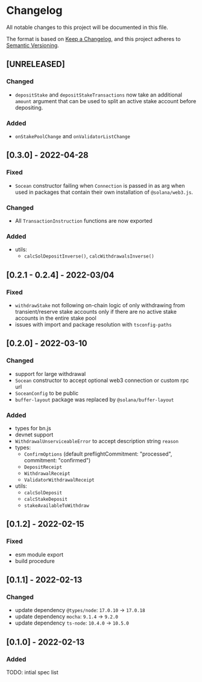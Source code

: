 # Changelog
All notable changes to this project will be documented in this file.

The format is based on [Keep a Changelog](https://keepachangelog.com/en/1.0.0/),
and this project adheres to [Semantic Versioning](https://semver.org/spec/v2.0.0.html).

## [UNRELEASED]

### Changed
- `depositStake` and `depositStakeTransactions` now take an additional `amount` argument that can be used to split an active stake account before depositing. 

### Added
- `onStakePoolChange` and `onValidatorListChange`

## [0.3.0] - 2022-04-28

### Fixed
- `Socean` constructor failing when `Connection` is passed in as arg when used in packages that contain their own installation of `@solana/web3.js`.

### Changed
- All `TransactionInstruction` functions are now exported

### Added
- utils:
  - `calcSolDepositInverse()`, `calcWithdrawalsInverse()`

## [0.2.1 - 0.2.4] - 2022-03/04

### Fixed
- `withdrawStake` not following on-chain logic of only withdrawing from transient/reserve stake accounts only if there are no active stake accounts in the entire stake pool
- issues with import and package resolution with `tsconfig-paths`

## [0.2.0] - 2022-03-10
### Changed
 - support for large withdrawal
 - `Socean` constructor to accept optional web3 connection or custom rpc url
 - `SoceanConfig` to be public
 - `buffer-layout` package was replaced by `@solana/buffer-layout`

### Added
 - types for bn.js
 - devnet support
 - `WithdrawalUnserviceableError` to accept description string `reason`
 - types:
   - `ConfirmOptions` (default preflightCommitment: "processed", commitment: "confirmed")
   - `DepositReceipt`
   - `WithdrawalReceipt`
   - `ValidatorWithdrawalReceipt`
 - utils:
   - `calcSolDeposit`
   - `calcStakeDeposit`
   - `stakeAvailableToWithdraw`



## [0.1.2] - 2022-02-15
### Fixed
 - esm module export
 - build procedure


## [0.1.1] - 2022-02-13
### Changed
 - update dependency `@types/node`: `17.0.10` -> `17.0.18`
 - update dependency `mocha`: `9.1.4` -> `9.2.0`
 - update dependency `ts-node`: `10.4.0` -> `10.5.0`


## [0.1.0] - 2022-02-13
### Added
TODO: intial spec list
